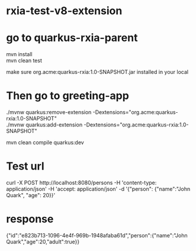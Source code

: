 # rxia-test-v8-extension


 # go to quarkus-rxia-parent<br/>
 mvn install<br/>
 mvn clean test<br/>

 make sure org.acme:quarkus-rxia:1.0-SNAPSHOT.jar installed in your local<br/>

 # Then go to greeting-app<br/>

 ./mvnw quarkus:remove-extension -Dextensions="org.acme:quarkus-rxia:1.0-SNAPSHOT"<br/>
 ./mvnw quarkus:add-extension -Dextensions="org.acme:quarkus-rxia:1.0-SNAPSHOT"<br/>

 mvn clean compile quarkus:dev<br/>

# Test url 
 curl -X POST http://localhost:8080/persons     -H 'content-type: application/json'     -H 'accept: application/json'     -d '{"person": {"name":"John Quark", "age": 20}}'<br/>

# response
{"id":"e823b713-1096-4e4f-969b-1948afaba61d","person":{"name":"John Quark","age":20,"adult":true}}<br/>

